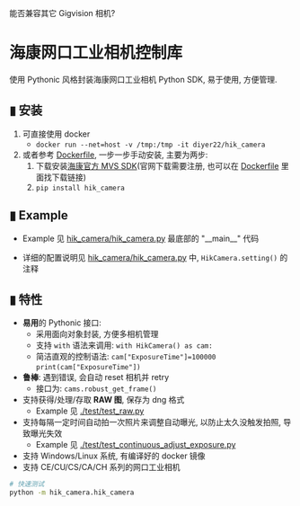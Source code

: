 能否兼容其它 Gigvision 相机?

# 海康网口工业相机控制库
使用 Pythonic 风格封装海康网口工业相机 Python SDK, 易于使用, 方便管理. 

## ▮ 安装
1. 可直接使用 docker
   - `docker run --net=host -v /tmp:/tmp -it diyer22/hik_camera`
2. 或者参考 [Dockerfile](Dockerfile), 一步一步手动安装, 主要为两步:
   1. 下载安装[海康官方 MVS SDK](https://www.hikrobotics.com/cn/machinevision/service/download)(官网下载需要注册, 也可以在 [Dockerfile](Dockerfile) 里面找下载链接)
   2. `pip install hik_camera`


## ▮ Example
- Example 见 [hik_camera/hik_camera.py](hik_camera/hik_camera.py) 最底部的 "\_\_main\_\_" 代码

- 详细的配置说明见 [hik_camera/hik_camera.py](hik_camera/hik_camera.py#L91) 中, `HikCamera.setting()` 的注释

## ▮ 特性
- **易用**的 Pythonic 接口:
   - 采用面向对象封装, 方便多相机管理
   - 支持 `with` 语法来调用: `with HikCamera() as cam:`
   - 简洁直观的控制语法: `cam["ExposureTime"]=100000` `print(cam["ExposureTime"])`
- **鲁棒**: 遇到错误, 会自动 reset 相机并 retry
   - 接口为: `cams.robust_get_frame()`
- 支持获得/处理/存取 **RAW 图**, 保存为 dng 格式
   - Example 见 [./test/test_raw.py](./test/test_raw.py)
- 支持每隔一定时间自动拍一次照片来调整自动曝光, 以防止太久没触发拍照, 导致曝光失效
   - Example 见 [./test/test_continuous_adjust_exposure.py](./test/test_continuous_adjust_exposure.py)
- 支持 Windows/Linux 系统, 有编译好的 docker 镜像
- 支持 CE/CU/CS/CA/CH 系列的网口工业相机 

```bash
# 快速测试
python -m hik_camera.hik_camera
```
